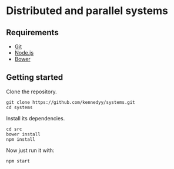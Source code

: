 # Distributed and parallel systems

## Requirements

- [Git](https://git-scm.com/)
- [Node.js](https://nodejs.org/)
- [Bower](https://bower.io/)

## Getting started

Clone the repository.

```shell
git clone https://github.com/kennedyy/systems.git
cd systems
```

Install its dependencies.

```shell
cd src
bower install
npm install
```

Now just run it with:

```shell
npm start
```
